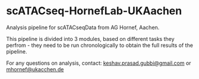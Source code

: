 # scATACseq-HornefLab-UKAachen
Analysis pipeline for scATACseqData from AG Hornef, Aachen.

This pipeline is divided into 3 modules, based on different tasks they perfrom - they need to be run chronologically to obtain the full results of the pipeline. 

For any questions on analysis, contact: keshav.prasad.gubbi@gmail.com or mhornef@ukacchen.de
